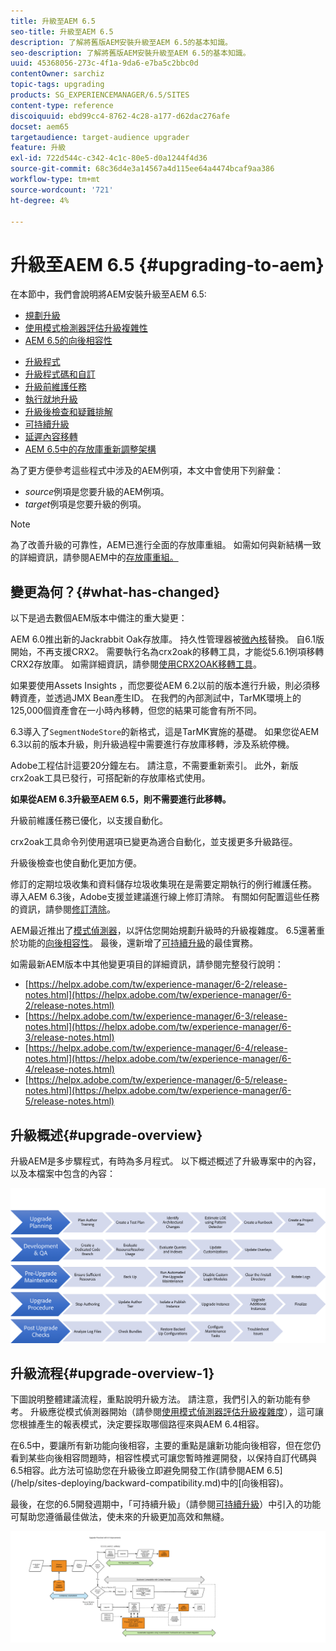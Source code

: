 ```yaml
---
title: 升級至AEM 6.5
seo-title: 升級至AEM 6.5
description: 了解將舊版AEM安裝升級至AEM 6.5的基本知識。
seo-description: 了解將舊版AEM安裝升級至AEM 6.5的基本知識。
uuid: 45368056-273c-4f1a-9da6-e7ba5c2bbc0d
contentOwner: sarchiz
topic-tags: upgrading
products: SG_EXPERIENCEMANAGER/6.5/SITES
content-type: reference
discoiquuid: ebd99cc4-8762-4c28-a177-d62dac276afe
docset: aem65
targetaudience: target-audience upgrader
feature: 升級
exl-id: 722d544c-c342-4c1c-80e5-d0a1244f4d36
source-git-commit: 68c36d4e3a14567a4d115ee64a4474bcaf9aa386
workflow-type: tm+mt
source-wordcount: '721'
ht-degree: 4%

---
```


# 升級至AEM 6.5 {#upgrading-to-aem}

在本節中，我們會說明將AEM安裝升級至AEM 6.5:

* [規劃升級](/help/sites-deploying/upgrade-planning.md)
* [使用模式檢測器評估升級複雜性](/help/sites-deploying/pattern-detector.md)
* [AEM 6.5的向後相容性](/help/sites-deploying/backward-compatibility.md)

<!--* [Using Offline Reindexing To Reduce Downtime During an Upgrade](/help/sites-deploying/upgrade-offline-reindexing.md)-->
* [升級程式](/help/sites-deploying/upgrade-procedure.md)
* [升級程式碼和自訂](/help/sites-deploying/upgrading-code-and-customizations.md)
* [升級前維護任務](/help/sites-deploying/pre-upgrade-maintenance-tasks.md)
* [執行就地升級](/help/sites-deploying/in-place-upgrade.md)
* [升級後檢查和疑難排解](/help/sites-deploying/post-upgrade-checks-and-troubleshooting.md)
* [可持續升級](/help/sites-deploying/sustainable-upgrades.md)
* [延遲內容移轉](/help/sites-deploying/lazy-content-migration.md)
* [AEM 6.5中的存放庫重新調整架構](/help/sites-deploying/repository-restructuring.md)

為了更方便參考這些程式中涉及的AEM例項，本文中會使用下列辭彙：

* *source*&#x200B;例項是您要升級的AEM例項。
* *target*&#x200B;例項是您要升級的例項。

>[!NOTE]
>
>為了改善升級的可靠性，AEM已進行全面的存放庫重組。 如需如何與新結構一致的詳細資訊，請參閱AEM中的[存放庫重組。](/help/sites-deploying/repository-restructuring.md)

## 變更為何？{#what-has-changed}

以下是過去數個AEM版本中備注的重大變更：

AEM 6.0推出新的Jackrabbit Oak存放庫。 持久性管理器被[微內核](/help/sites-deploying/platform.md#contentbody_title_4)替換。 自6.1版開始，不再支援CRX2。 需要執行名為crx2oak的移轉工具，才能從5.6.1例項移轉CRX2存放庫。 如需詳細資訊，請參閱[使用CRX2OAK移轉工具](/help/sites-deploying/using-crx2oak.md)。

如果要使用Assets Insights ，而您要從AEM 6.2以前的版本進行升級，則必須移轉資產，並透過JMX Bean產生ID。 在我們的內部測試中，TarMK環境上的125,000個資產會在一小時內移轉，但您的結果可能會有所不同。

6.3導入了`SegmentNodeStore`的新格式，這是TarMK實施的基礎。 如果您從AEM 6.3以前的版本升級，則升級過程中需要進行存放庫移轉，涉及系統停機。

Adobe工程估計這要20分鐘左右。 請注意，不需要重新索引。 此外，新版crx2oak工具已發行，可搭配新的存放庫格式使用。

**如果從AEM 6.3升級至AEM 6.5，則不需要進行此移轉。**

升級前維護任務已優化，以支援自動化。

crx2oak工具命令列使用選項已變更為適合自動化，並支援更多升級路徑。

升級後檢查也使自動化更加方便。

修訂的定期垃圾收集和資料儲存垃圾收集現在是需要定期執行的例行維護任務。 導入AEM 6.3後，Adobe支援並建議進行線上修訂清除。 有關如何配置這些任務的資訊，請參閱[修訂清除](/help/sites-deploying/revision-cleanup.md)。

AEM最近推出了[模式偵測器](/help/sites-deploying/pattern-detector.md)，以評估您開始規劃升級時的升級複雜度。 6.5還著重於功能的[向後相容性](/help/sites-deploying/backward-compatibility.md)。 最後，還新增了[可持續升級](/help/sites-deploying/sustainable-upgrades.md)的最佳實務。

如需最新AEM版本中其他變更項目的詳細資訊，請參閱完整發行說明：

* [https://helpx.adobe.com/tw/experience-manager/6-2/release-notes.html](https://helpx.adobe.com/tw/experience-manager/6-2/release-notes.html)
* [https://helpx.adobe.com/tw/experience-manager/6-3/release-notes.html](https://helpx.adobe.com/tw/experience-manager/6-3/release-notes.html)
* [https://helpx.adobe.com/tw/experience-manager/6-4/release-notes.html](https://helpx.adobe.com/tw/experience-manager/6-4/release-notes.html)
* [https://helpx.adobe.com/tw/experience-manager/6-5/release-notes.html](https://helpx.adobe.com/tw/experience-manager/6-5/release-notes.html)

## 升級概述{#upgrade-overview}

升級AEM是多步驟程式，有時為多月程式。 以下概述概述了升級專案中的內容，以及本檔案中包含的內容：

![screen_shot_2018-03-30at80708am](assets/screen_shot_2018-03-30at80708am.png)

## 升級流程{#upgrade-overview-1}

下圖說明整體建議流程，重點說明升級方法。 請注意，我們引入的新功能有參考。 升級應從模式偵測器開始（請參閱[使用模式偵測器評估升級複雜度](/help/sites-deploying/pattern-detector.md)），這可讓您根據產生的報表模式，決定要採取哪個路徑來與AEM 6.4相容。

在6.5中，要讓所有新功能向後相容，主要的重點是讓新功能向後相容，但在您仍看到某些向後相容問題時，相容性模式可讓您暫時推遲開發，以保持自訂代碼與6.5相容。此方法可協助您在升級後立即避免開發工作(請參閱AEM 6.5](/help/sites-deploying/backward-compatibility.md)中的[向後相容)。

最後，在您的6.5開發週期中，「可持續升級」（請參閱[可持續升級](/help/sites-deploying/sustainable-upgrades.md)）中引入的功能可幫助您遵循最佳做法，使未來的升級更加高效和無縫。

![6_4_upgrade_overviewflowchart-newpage3](assets/6_4_upgrade_overviewflowchart-newpage3.png)

